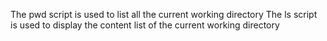 The pwd script is used to list all the current working directory
The ls script is used to display the content list of the current working directory
